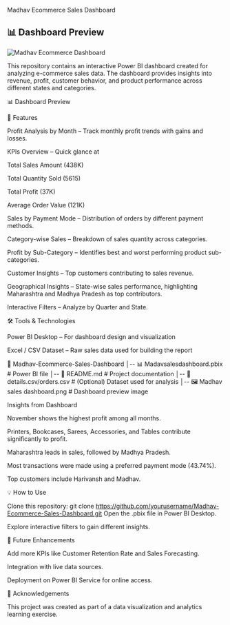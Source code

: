 Madhav Ecommerce Sales Dashboard
## 📊 Dashboard Preview  
![Madhav Ecommerce Dashboard]()  

This repository contains an interactive Power BI dashboard created for analyzing e-commerce sales data. The dashboard provides insights into revenue, profit, customer behavior, and product performance across different states and categories.

📊 Dashboard Preview

🚀 Features

Profit Analysis by Month – Track monthly profit trends with gains and losses.

KPIs Overview – Quick glance at

Total Sales Amount (438K)

Total Quantity Sold (5615)

Total Profit (37K)

Average Order Value (121K)

Sales by Payment Mode – Distribution of orders by different payment methods.

Category-wise Sales – Breakdown of sales quantity across categories.

Profit by Sub-Category – Identifies best and worst performing product sub-categories.

Customer Insights – Top customers contributing to sales revenue.

Geographical Insights – State-wise sales performance, highlighting Maharashtra and Madhya Pradesh as top contributors.

Interactive Filters – Analyze by Quarter and State.

🛠️ Tools & Technologies

Power BI Desktop – For dashboard design and visualization

Excel / CSV Dataset – Raw sales data used for building the report

📁 Madhav-Ecommerce-Sales-Dashboard
│-- 📊 Madavsalesdashboard.pbix   # Power BI file
│-- 📑 README.md        # Project documentation
│-- 📁 details.csv/orders.csv            # (Optional) Dataset used for analysis
│-- 🖼️ Madhav sales dashboard.png    # Dashboard preview image


Insights from Dashboard

November shows the highest profit among all months.

Printers, Bookcases, Sarees, Accessories, and Tables contribute significantly to profit.

Maharashtra leads in sales, followed by Madhya Pradesh.

Most transactions were made using a preferred payment mode (43.74%).

Top customers include Harivansh and Madhav.

💡 How to Use

Clone this repository:
git clone https://github.com/yourusername/Madhav-Ecommerce-Sales-Dashboard.git
Open the .pbix file in Power BI Desktop.

Explore interactive filters to gain different insights.

📌 Future Enhancements

Add more KPIs like Customer Retention Rate and Sales Forecasting.

Integration with live data sources.

Deployment on Power BI Service for online access.

🙌 Acknowledgements

This project was created as part of a data visualization and analytics learning exercise.
